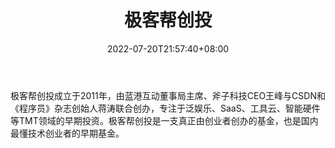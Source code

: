 ﻿---
weight: 
title: "极客帮创投"
description: "极客帮创投成立于2011年，由蓝港互动董事局主席、斧子科技CEO王峰与CSDN和《程序员》杂志创始人蒋涛联合创办，专注于泛娱乐、SaaS、工具云、智能硬件等TMT领域的早期投资"
date: 2022-07-20T21:57:40+08:00
lastmod: 2022-07-20T16:45:40+08:00
draft: false
authors: ["浮尘"]
featuredImage: "jikebangchuangtou.jpg"
link: "https://www.geekfounders.com/"
tags: ["投资机构","极客帮创投"]
categories: ["navigation"]
navigation: ["投资机构"]
lightgallery: true
toc: true
pinned: false
recommend: false
recommend1: false
---
极客帮创投成立于2011年，由蓝港互动董事局主席、斧子科技CEO王峰与CSDN和《程序员》杂志创始人蒋涛联合创办，专注于泛娱乐、SaaS、工具云、智能硬件等TMT领域的早期投资。极客帮创投是一支真正由创业者创办的基金，也是国内最懂技术创业者的早期基金。
